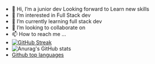 - 👋 Hi, I’m a junior dev Looking forward to Learn new skills
- 👀 I’m interested in Full Stack dev
- 🌱 I’m currently learning full stack dev
- 💞️ I’m looking to collaborate on 
- 📫 How to reach me ...
- [![GitHub Streak](https://streak-stats.demolab.com/?user=monkeid)](https://git.io/streak-stats)
- ![Anurag's GitHub stats](https://github-readme-stats.vercel.app/api?username=monkeid&show_icons=true&theme=transparent)
- [Github top languages ](https://github.com/phuc-mai?tab=overview&from=2024-01-01&to=2024-01-19#-my-top-languages)

<!---
monkeid/monkeid is a ✨ special ✨ repository because its `README.md` (this file) appears on your GitHub profile.
You can click the Preview link to take a look at your changes.
--->

